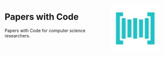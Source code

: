 <a href="/README.md"><img align="right" width="160" src="logos/papers-with-code.png"></img></a>

# Papers with Code
Papers with Code for computer science researchers.

<br><br><br>
